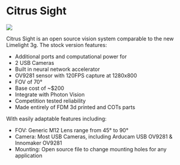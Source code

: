 # Citrus Sight 
![ ]([https://github.com/danielw0988/RoboLancers-Hardware/blob/c23b1fc09bd763468034a39b9f7218c641e5389c/CitrusSight/CitrusSight_Black_2-3Ratio_Fit_3_20_Render.jpg](https://github.com/danielw0988/RoboLancers-Hardware/blob/c23b1fc09bd763468034a39b9f7218c641e5389c/CitrusSight/CitrusSight_Black_2-3Ratio_Fit_3_20_Render.jpg))



Citrus Sight is an open source vision system comparable to the new Limelight 3g. The stock version features: 

 - Additional ports and computational power for
 - 2 USB Cameras
 - Built in neural network accelerator
 - OV9281 sensor with 120FPS capture at 1280x800
 - FOV of 70°
 - Base cost of ~$200
 - Integrate with Photon Vision
 - Competition tested reliability 
 - Made entirely of FDM 3d printed and COTs parts

With easily adaptable features including:

 - FOV: Generic M12 Lens range from 45° to 90°
 - Camera: Most USB Cameras, including Arducam USB OV9281 & Innomaker OV9281
 - Mounting: Open source file to change mounting holes for any application 
